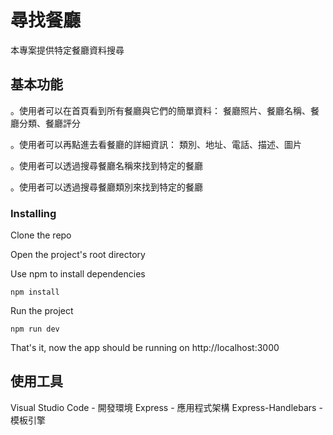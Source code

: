 # 尋找餐廳

本專案提供特定餐廳資料搜尋

## 基本功能

。使用者可以在首頁看到所有餐廳與它們的簡單資料：
餐廳照片、餐廳名稱、餐廳分類、餐廳評分

。使用者可以再點進去看餐廳的詳細資訊：
類別、地址、電話、描述、圖片

。使用者可以透過搜尋餐廳名稱來找到特定的餐廳

。使用者可以透過搜尋餐廳類別來找到特定的餐廳

### Installing

Clone the repo

Open the project's root directory

Use npm to install dependencies

```
npm install
```

Run the project

```
npm run dev
```

That's it, now the app should be running on http://localhost:3000

## 使用工具

Visual Studio Code - 開發環境
Express - 應用程式架構
Express-Handlebars - 模板引擎
